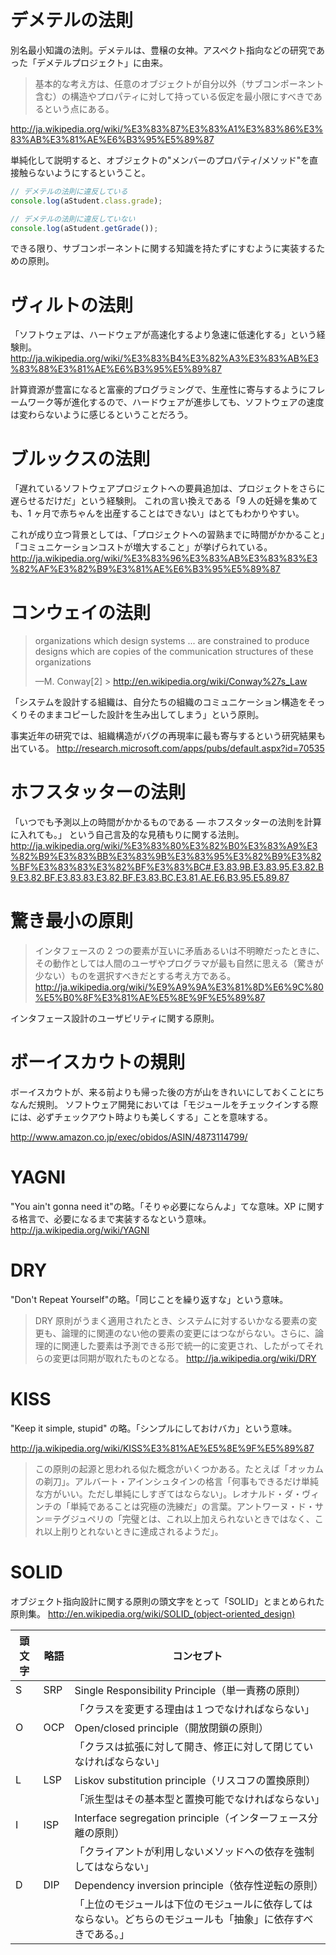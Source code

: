 # デメテルの法則

別名最小知識の法則。デメテルは、豊穣の女神。アスペクト指向などの研究であった「デメテルプロジェクト」に由来。

> 基本的な考え方は、任意のオブジェクトが自分以外（サブコンポーネント含む）の構造やプロパティに対して持っている仮定を最小限にすべきであるという点にある。

http://ja.wikipedia.org/wiki/%E3%83%87%E3%83%A1%E3%83%86%E3%83%AB%E3%81%AE%E6%B3%95%E5%89%87

単純化して説明すると、オブジェクトの"メンバーのプロパティ/メソッド"を直接触らないようにするということ。

```javascript
// デメテルの法則に違反している
console.log(aStudent.class.grade);

// デメテルの法則に違反していない
console.log(aStudent.getGrade());
```

できる限り、サブコンポーネントに関する知識を持たずにすむように実装するための原則。

# ヴィルトの法則

「ソフトウェアは、ハードウェアが高速化するより急速に低速化する」という経験則。
http://ja.wikipedia.org/wiki/%E3%83%B4%E3%82%A3%E3%83%AB%E3%83%88%E3%81%AE%E6%B3%95%E5%89%87

計算資源が豊富になると富豪的プログラミングで、生産性に寄与するようにフレームワーク等が進化するので、ハードウェアが進歩しても、ソフトウェアの速度は変わらないように感じるということだろう。

# ブルックスの法則

「遅れているソフトウェアプロジェクトへの要員追加は、プロジェクトをさらに遅らせるだけだ」という経験則。
これの言い換えである「9 人の妊婦を集めても、1 ヶ月で赤ちゃんを出産することはできない」はとてもわかりやすい。

これが成り立つ背景としては、「プロジェクトへの習熟までに時間がかかること」「コミュニケーションコストが増大すること」が挙げられている。
http://ja.wikipedia.org/wiki/%E3%83%96%E3%83%AB%E3%83%83%E3%82%AF%E3%82%B9%E3%81%AE%E6%B3%95%E5%89%87

# コンウェイの法則

> organizations which design systems ... are constrained to produce designs which are copies of the communication structures of these organizations
>
> —M. Conway[2] > http://en.wikipedia.org/wiki/Conway%27s_Law

「システムを設計する組織は、自分たちの組織のコミュニケーション構造をそっくりそのままコピーした設計を生み出してしまう」という原則。

事実近年の研究では、組織構造がバグの再現率に最も寄与するという研究結果も出ている。
http://research.microsoft.com/apps/pubs/default.aspx?id=70535

# ホフスタッターの法則

「いつでも予測以上の時間がかかるものである — ホフスタッターの法則を計算に入れても。」
という自己言及的な見積もりに関する法則。
http://ja.wikipedia.org/wiki/%E3%83%80%E3%82%B0%E3%83%A9%E3%82%B9%E3%83%BB%E3%83%9B%E3%83%95%E3%82%B9%E3%82%BF%E3%83%83%E3%82%BF%E3%83%BC#.E3.83.9B.E3.83.95.E3.82.B9.E3.82.BF.E3.83.83.E3.82.BF.E3.83.BC.E3.81.AE.E6.B3.95.E5.89.87

# 驚き最小の原則

> インタフェースの 2 つの要素が互いに矛盾あるいは不明瞭だったときに、その動作としては人間のユーザやプログラマが最も自然に思える（驚きが少ない）ものを選択すべきだとする考え方である。
> http://ja.wikipedia.org/wiki/%E9%A9%9A%E3%81%8D%E6%9C%80%E5%B0%8F%E3%81%AE%E5%8E%9F%E5%89%87

インタフェース設計のユーザビリティに関する原則。

# ボーイスカウトの規則

ボーイスカウトが、来る前よりも帰った後の方が山をきれいにしておくことにちなんだ規則。
ソフトウェア開発においては「モジュールをチェックインする際には、必ずチェックアウト時よりも美しくする」ことを意味する。

http://www.amazon.co.jp/exec/obidos/ASIN/4873114799/

# YAGNI

"You ain't gonna need it"の略。「そりゃ必要にならんよ」てな意味。XP に関する格言で、必要になるまで実装するなという意味。
http://ja.wikipedia.org/wiki/YAGNI

# DRY

"Don't Repeat Yourself"の略。「同じことを繰り返すな」という意味。

> DRY 原則がうまく適用されたとき、システムに対するいかなる要素の変更も、論理的に関連のない他の要素の変更にはつながらない。さらに、論理的に関連した要素は予測できる形で統一的に変更され、したがってそれらの変更は同期が取れたものとなる。
> http://ja.wikipedia.org/wiki/DRY

# KISS

"Keep it simple, stupid" の略。「シンプルにしておけバカ」という意味。

http://ja.wikipedia.org/wiki/KISS%E3%81%AE%E5%8E%9F%E5%89%87

> この原則の起源と思われる似た概念がいくつかある。たとえば「オッカムの剃刀」。アルバート・アインシュタインの格言「何事もできるだけ単純な方がいい。ただし単純にしすぎてはならない」。レオナルド・ダ・ヴィンチの「単純であることは究極の洗練だ」の言葉。アントワーヌ・ド・サン＝テグジュペリの「完璧とは、これ以上加えられないときではなく、これ以上削りとれないときに達成されるようだ」。

# SOLID

オブジェクト指向設計に関する原則の頭文字をとって「SOLID」とまとめられた原則集。
http://en.wikipedia.org/wiki/SOLID_(object-oriented_design)

| 頭文字 | 略語 | コンセプト                                                                                                   |
| ------ | ---- | ------------------------------------------------------------------------------------------------------------ |
| S      | SRP  | Single Responsibility Principle（単一責務の原則）                                                            |
|        |      | 「クラスを変更する理由は１つでなければならない」                                                             |
| O      | OCP  | Open/closed principle（開放閉鎖の原則）                                                                      |
|        |      | 「クラスは拡張に対して開き、修正に対して閉じていなければならない」                                           |
| L      | LSP  | Liskov substitution principle（リスコフの置換原則）                                                          |
|        |      | 「派生型はその基本型と置換可能でなければならない」                                                           |
| I      | ISP  | Interface segregation principle（インターフェース分離の原則）                                                |
|        |      | 「クライアントが利用しないメソッドへの依存を強制してはならない」                                             |
| D      | DIP  | Dependency inversion principle（依存性逆転の原則）                                                           |
|        |      | 「上位のモジュールは下位のモジュールに依存してはならない。どちらのモジュールも「抽象」に依存すべきである。」 |
